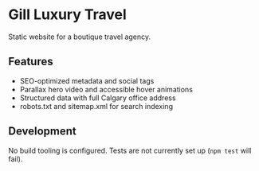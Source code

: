 # Gill Luxury Travel

Static website for a boutique travel agency.

## Features
- SEO-optimized metadata and social tags
- Parallax hero video and accessible hover animations
- Structured data with full Calgary office address
- robots.txt and sitemap.xml for search indexing

## Development
No build tooling is configured. Tests are not currently set up (`npm test` will fail).
